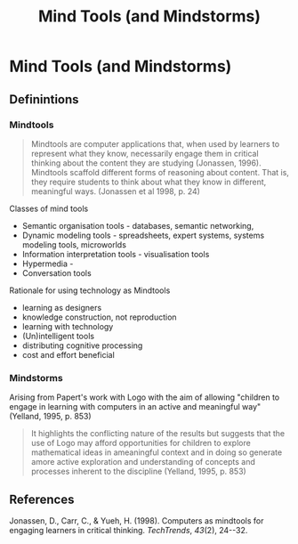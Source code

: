 ﻿---
title: Mind Tools (and Mindstorms)
---
# Mind Tools (and Mindstorms)




## Definintions

### Mindtools

> Mindtools are computer applications that, when used by learners to represent what they know, necessarily engage them in critical thinking about the content they are studying (Jonassen, 1996). Mindtools scaffold different forms of reasoning about content. That is, they require students to think about what they know in different, meaningful ways. (Jonassen et al 1998, p. 24)

Classes of mind tools
- Semantic organisation tools - databases, semantic networking, 
- Dynamic modeling tools - spreadsheets, expert systems, systems modeling tools, microworlds
- Information interpretation tools - visualisation tools
- Hypermedia - 
- Conversation tools

Rationale for using technology as Mindtools
- learning as designers
- knowledge construction, not reproduction
- learning with technology 
- (Un)intelligent tools
- distributing cognitive processing
- cost and effort beneficial



### Mindstorms

Arising from Papert's work with Logo with the aim of allowing "children to engage in learning  with computers in an active and meaningful way" (Yelland, 1995, p. 853)

> It highlights the conflicting nature of the results but suggests that the use of Logo may afford opportunities for children to explore mathematical ideas in ameaningful context and in doing so generate amore active exploration and understanding of concepts and processes inherent to the discipline (Yelland, 1995, p. 853)

## References

Jonassen, D., Carr, C., & Yueh, H. (1998). Computers as mindtools for engaging learners in critical thinking. *TechTrends*, *43*(2), 24--32.